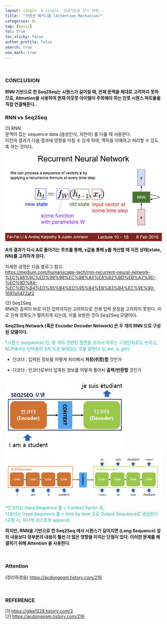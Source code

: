 ```yaml
---
layout: single  # single, 댓글기능을 달기 위해...
title:  "어텐션 메커니즘 (Attention Mechanism)"
categories: DL
tag: [basic]
toc: true
toc_sticky: false
author_profile: false
search: true
use_math: true
---
```

<br/>

### CONCLUSION
**RNN 기반으로 한 Seq2Seq는 시퀀스가 길어질 때, 전체 문맥을 제대로 고려하지 못하므로, Attnetion을 사용하여 현재 아웃풋 아이템이 주목해야 하는 인풋 시퀀스 파트들을 직접 연결해준다..**
<br/>

### RNN vs Seq2Seq
(1) RNN <br/> 
문맥이 있는 sequence data (음성인식, 자연어) 를 다룰 때 사용한다. <br/>
이전의 결과가 다음 결과에 영향을 미칠 수 있게 하여, 맥락을 이해하고 처리할 수 있도록 하는 것이다. <br/>

![RNN_loop](/assets/images/2022-09-06-attention/RNN_loop-16624468482883.png)

**A의 결과가 다시 A로 돌아가는 루프를 통해, x값을 통해 y를 계산할 때 이전 상태(state, NN)를 고려하게 된다.**
<br/>

자세한 설명은 다음 블로그 참고. <br/>
<https://medium.com/humanscape-tech/rnn-recurrent-neural-network-%EC%88%9C%ED%99%98%EC%8B%A0%EA%B2%BD%EB%A7%9D-%EC%9D%84-%EC%9D%B4%ED%95%B4%ED%95%B4%EB%B3%B4%EC%9E%90-1697a5472af2>
<br/>

(2) Seq2Seq <br/>
RNN은 출력이 바로 이전 입력까지만 고려하므로 전체 입력 문장을 고려하지 못한다. 이로 인해 정확도가 떨어지게 되는데, 이를 보완한 것이 Seq2Seq 모델이다. <br/>

**Seq2Seq Network (혹은 Encoder Decoder Network) 은 두 개의 RNN 으로 구성된 모델이다.**

<span style="color:lightseagreen">*시퀀스 (sequence) 란, 몇 개의 관련된 장면을 모아서 이루는 구성단위로도 쓰이고, NLP에서는 단어들이 2개 이상 묶여있는 것을 말한다. [i, am, a, girl]</span>
<br/>

- 인코더 : 입력된 정보를 어떻게 처리해서 **저장(취함)할** 것인가 <br/>

- 디코더 : 인코더로부터 압축된 정보를 어떻게 풀어서 **출력/반환할** 것인가 <br/>

<img src="/assets/images/2022-09-06-attention/s2s_1.png" alt="s2s_1" style="zoom:40%;" />

<img src="/assets/images/2022-09-06-attention/s2s_2.png" alt="s2s_2" style="zoom:80%;" />
<br/>

<span style="color:lightseagreen">*인코더는 Input Sequence 를 > Context Vactor 로, <br/>
디코더는 Input Sequence 를 > item by item 으로 Output Sequence로 생성한다 (구현 시, 하나씩 리스트의 append) </span>
<br/>

**하지만, RNN을 기반으로 한 Seq2Seq 에서 시퀀스가 길어지면 (Long Sequence) 앞의 내용보다 뒷부분의 내용이 훨씬 더 많은 영향을 미치는 단점이 있다. 이러한 문제를 해결하기 위해 Attention 을 사용한다.**

<br/>

### Attention 
(정리하겠음)
<https://acdongpgm.tistory.com/216>

<br/>

### REFERENCE
[1] <https://glee1228.tistory.com/3> <br/>
[2] <https://acdongpgm.tistory.com/216>

